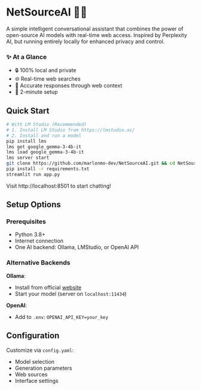 # NetSourceAI 🤖🌐

A simple intelligent conversational assistant that combines the power of open-source AI models with real-time web access. Inspired by Perplexity AI, but running entirely locally for enhanced privacy and control.

### ✨ At a Glance
- 🔒 100% local and private
- 🌐 Real-time web searches
- 🎯 Accurate responses through web context
- 🚀 2-minute setup

## Quick Start

```bash
# With LM Studio (Recommended)
# 1. Install LM Studio from https://lmstudio.ai/
# 2. Install and run a model
pip install lms
lms get google_gemma-3-4b-it
lms load google_gemma-3-4b-it
lms server start
git clone https://github.com/marlonmo-dev/NetSourceAI.git && cd NetSourceAI
pip install -r requirements.txt
streamlit run app.py
```

Visit http://localhost:8501 to start chatting!

## Setup Options

### Prerequisites
- Python 3.8+
- Internet connection
- One AI backend: Ollama, LMStudio, or OpenAI API

### Alternative Backends

**Ollama**:
- Install from official [website](https://ollama.com/)
- Start your model (server on `localhost:11434`)

**OpenAI**:
- Add to `.env`: `OPENAI_API_KEY=your_key`

## Configuration

Customize via `config.yaml`:
- Model selection
- Generation parameters
- Web sources
- Interface settings

